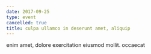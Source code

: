 ```yaml
---
date: 2017-09-25
type: event
cancelled: true
title: culpa ullamco in deserunt amet, aliquip
---
```

enim amet, dolore exercitation eiusmod mollit. occaecat